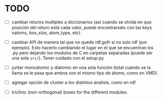 # TODO

- [ ] cambiar returns multiples a diccionarios (así cuando se olvida en que
      posición del return está cada valor, puede encontrarselo con las keys
      natoms, box_size, atom_type, etc).

- [ ] cambiar API de manera tal que no quede rdf.gofr si no solo rdf (por ejemplo).
      Esto hacerlo cambiando el lugar en el que se encuentran los .py pero dejando
      los modulos de C en carpetas separadas (puede ser una sola `src/`). Tener
      cuidado con el setup.py

- [ ] juntar monoatomic y diatomic en una sola función (total cuando se la llama
      se le pasa que ambos son el mismo tipo de átomo, como en VMD).

- [ ] agregar opción de cluster a los distintos analisis, como en rdf.

- [ ] triclinic (non-orthogonal) boxes for the different modules.
